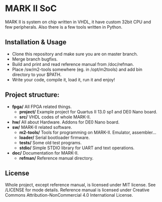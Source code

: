 MARK II SoC
====================

MARK II is system on chip written in VHDL, it have custom 32bit CPU and few peripherals.
Also there is a few tools written in Python.

Installation & Usage
--------------------

* Clone this repository and make sure you are on master branch.
* Merge branch bugfixs.
* Build and print and read reference manual from /doc/refman.
* Place /sw/m2-tools somewhere (eg. in /opt/m2tools) and add bin directory to your $PATH.
* Write your code, compile it, load it, run it and enjoy!

Project structure:
--------------------

* **fpga/** All FPGA related things.
    * **project/** Example project for Quartus II 13.0 sp1 and DE0 Nano board.
    * **src/** VHDL codes of whole MARK-II.
* **hw/** All about Hardware. Addons for DE0 Nano board.
* **sw/** MARK-II related software.
    * **m2-tools/** Tools for programming on MARK-II. Emulator, assembler...
    * **loader/** Serial bootloader firmware.
    * **tests/** Some old test programs.
    * **stdio/** Simple STDIO library for UART and text operations.
* **doc/** Documentation for MARK-II.
    * **refman/** Reference manual directory.

License
--------------------

Whole project, except reference manual, is licensed under MIT license. See /LICENSE for mode details.
Reference manual is licensed under Creative Commons Attribution-NonCommercial 4.0 International License.
